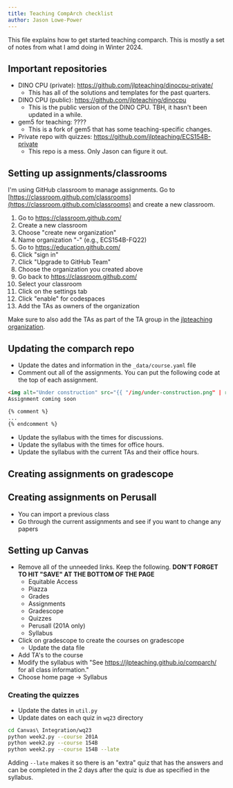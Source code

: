 ```yaml
---
title: Teaching CompArch checklist
author: Jason Lowe-Power
---
```


This file explains how to get started teaching comparch.
This is mostly a set of notes from what I amd doing in Winter 2024.

## Important repositories

- DINO CPU (private): https://github.com/jlpteaching/dinocpu-private/
  - This has all of the solutions and templates for the past quarters.
- DINO CPU (public): https://github.com/jlpteaching/dinocpu
  - This is the public version of the DINO CPU. TBH, it hasn't been updated in a while.
- gem5 for teaching: ????
  - This is a fork of gem5 that has some teaching-specific changes.
- Private repo with quizzes: https://github.com/jlpteaching/ECS154B-private
  - This repo is a mess. Only Jason can figure it out.

## Setting up assignments/classrooms

I'm using GitHub classroom to manage assignments.
Go to [https://classroom.github.com/classrooms](https://classroom.github.com/classrooms) and create a new classroom.

1. Go to https://classroom.github.com/
2. Create a new classroom
3. Choose "create new organization"
4. Name organization "<CLASS>-<QUARTER>" (e.g., ECS154B-FQ22)
5. Go to https://education.github.com/
6. Click "sign in"
7. Click "Upgrade to GitHub Team"
8. Choose the organization you created above
9. Go back to https://classroom.github.com/
10. Select your classroom
11. Click on the settings tab
12. Click "enable" for codespaces
13. Add the TAs as owners of the organization

Make sure to also add the TAs as part of the TA group in the [jlpteaching organization](https://github.com/jlpteaching/).

## Updating the comparch repo

- Update the dates and information in the `_data/course.yaml` file
- Comment out all of the assignments. You can put the following code at the top of each assignment.

```markdown
<img alt="Under construction" src="{{ "/img/under-construction.png" | relative_url }}">
Assignment coming soon

{% comment %}
...
{% endcomment %}
```

- Update the syllabus with the times for discussions.
- Update the syllabus with the times for office hours.
- Update the syllabus with the current TAs and their office hours.

## Creating assignments on gradescope

## Creating assignments on Perusall

- You can import a previous class
- Go through the current assignments and see if you want to change any papers

## Setting up Canvas

- Remove all of the unneeded links. Keep the following. **DON'T FORGET TO HIT "SAVE" AT THE BOTTOM OF THE PAGE**
  - Equitable Access
  - Piazza
  - Grades
  - Assignments
  - Gradescope
  - Quizzes
  - Perusall (201A only)
  - Syllabus
- Click on gradescope to create the courses on gradescope
  - Update the data file
- Add TA's to the course
- Modify the syllabus with "See https://jlpteaching.github.io/comparch/ for all class information."
- Choose home page -> Syllabus

### Creating the quizzes

- Update the dates in `util.py`
- Update dates on each quiz in `wq23` directory

```sh
cd Canvas\ Integration/wq23
python week2.py --course 201A
python week2.py --course 154B
python week2.py --course 154B --late
```

Adding `--late` makes it so there is an "extra" quiz that has the answers and can be completed in the 2 days after the quiz is due as specified in the syllabus.
